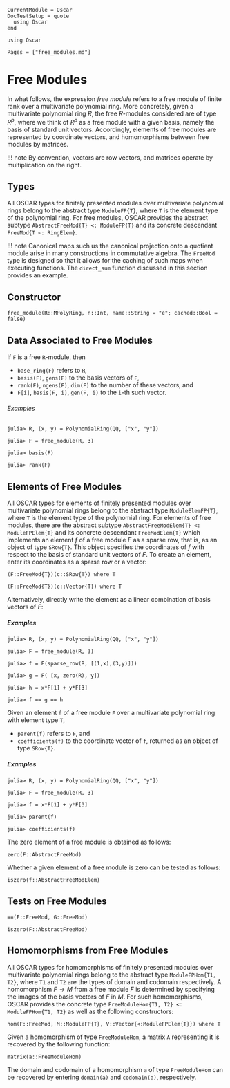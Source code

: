 ```@meta
CurrentModule = Oscar
DocTestSetup = quote
  using Oscar
end
```

```@setup oscar
using Oscar
```

```@contents
Pages = ["free_modules.md"]
```

# Free Modules

In what follows, the expression *free module*  refers to a free module of finite rank
over a multivariate polynomial ring. More concretely, given a multivariate polynomial ring $R$, 
the free $R$-modules considered are of type $R^p$, where we think of $R^p$ as a
free module with a given basis, namely the basis of standard unit vectors.
Accordingly, elements of free modules are represented by coordinate vectors,
and homomorphisms between free modules by matrices.

!!! note
    By convention, vectors are row vectors, and matrices operate by multiplication on the right.

## Types

All OSCAR types for finitely presented modules over multivariate polynomial rings belong to
the abstract type `ModuleFP{T}`, where `T` is the element type of the polynomial ring.
For free modules, OSCAR provides the abstract subtype `AbstractFreeMod{T} <: ModuleFP{T}`
and its concrete descendant `FreeMod{T <: RingElem}`.

!!! note
    Canonical maps such us the canonical projection onto a quotient module arise in many 
    constructions in commutative algebra. The `FreeMod` type is designed so that it allows
    for the caching of such maps when executing functions. The `direct_sum` function discussed
    in this section provides an example.

## Constructor

```@docs
free_module(R::MPolyRing, n::Int, name::String = "e"; cached::Bool = false)
```

## Data Associated to Free Modules

If `F` is a free `R`-module, then

- `base_ring(F)` refers to `R`,
- `basis(F)`, `gens(F)` to the basis vectors of `F`, 
- `rank(F)`, `ngens(F)`, `dim(F)` to the number of these vectors, and
- `F[i]`, `basis(F, i)`, `gen(F, i)` to the `i`-th such vector.

###### Examples

```jldoctest
julia> R, (x, y) = PolynomialRing(QQ, ["x", "y"])

julia> F = free_module(R, 3)

julia> basis(F)

julia> rank(F)

```

## Elements of Free Modules

All OSCAR types for elements of finitely presented modules over multivariate polynomial rings belong
to the abstract type `ModuleElemFP{T}`, where `T` is the element type of the polynomial ring.
For elements of free modules, there are the abstract subtype `AbstractFreeModElem{T} <: ModuleFPElem{T}` and its concrete
descendant `FreeModElem{T}` which implements an element $f$ of a free module $F$ as a sparse row,
that is, as an object of type `SRow{T}`. This object specifies the coordinates of $f$ with respect to
the basis of standard unit vectors of $F$. To create an element, enter its coordinates as a sparse row or a vector: 


```@julia
(F::FreeMod{T})(c::SRow{T}) where T
```

```@julia
(F::FreeMod{T})(c::Vector{T}) where T
```

Alternatively, directly write the element as a linear combination of basis vectors of $F$:
 
##### Examples

```jldoctest
julia> R, (x, y) = PolynomialRing(QQ, ["x", "y"])

julia> F = free_module(R, 3)

julia> f = F(sparse_row(R, [(1,x),(3,y)]))

julia> g = F( [x, zero(R), y])

julia> h = x*F[1] + y*F[3]

julia> f == g == h

```

Given an element `f`  of a free module `F` over a multivariate polynomial ring with element type `T`,
- `parent(f)` refers to `F`, and
- `coefficients(f)` to the coordinate vector of `f`, returned as an object of type `SRow{T}`.

##### Examples

```jldoctest
julia> R, (x, y) = PolynomialRing(QQ, ["x", "y"])

julia> F = free_module(R, 3)

julia> f = x*F[1] + y*F[3]

julia> parent(f)

julia> coefficients(f)

```

The zero element of a free module is obtained as follows:

```@docs
zero(F::AbstractFreeMod)
```

Whether a given element of a free module is zero can be tested as follows:

```@docs
iszero(f::AbstractFreeModElem)
```

## Tests on Free Modules

```@docs
==(F::FreeMod, G::FreeMod)
```

```@docs
iszero(F::AbstractFreeMod)
```

## Homomorphisms from Free Modules

All OSCAR types for homomorphisms of finitely presented modules over multivariate polynomial rings belong
to the abstract type `ModuleFPHom{T1, T2}`, where `T1` and `T2` are the types of domain and codomain respectively.
A homomorphism $F\rightarrow M$ from a free module $F$ is determined by specifying the images
of the basis vectors of $F$ in $M$. For such homomorphisms, OSCAR provides the concrete type
`FreeModuleHom{T1, T2} <: ModuleFPHom{T1, T2}` as well as the following constructors:

```@docs
hom(F::FreeMod, M::ModuleFP{T}, V::Vector{<:ModuleFPElem{T}}) where T 
```

Given a homomorphism of type `FreeModuleHom`, a matrix `A` representing it
is recovered by the following function:

```@docs
matrix(a::FreeModuleHom)
```

The domain and codomain of a homomorphism `a`  of type `FreeModuleHom` can be
recovered by entering `domain(a)` and `codomain(a)`, respectively.



